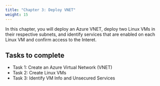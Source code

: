 ```yaml
---
title: "Chapter 3: Deploy VNET"
weight: 15
---
```






In this chapter, you will deploy an Azure VNET, deploy two Linux VMs in their respective subnets, and identify services that are enabled on each Linux VM and confirm access to the Interet.


## Tasks to complete
- Task 1:  Create an Azure Virtual Network (VNET)
- Task 2:  Create Linux VMs
- Task 3:  Identify VM Info and Unsecured Services

